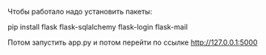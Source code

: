Чтобы работало надо установить пакеты:

pip install flask flask-sqlalchemy flask-login flask-mail

Потом запустить app.py и потом перейти по ссылке http://127.0.0.1:5000
